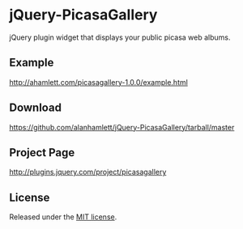 jQuery-PicasaGallery
====================

jQuery plugin widget that displays your public picasa web albums.

Example
-------

http://ahamlett.com/picasagallery-1.0.0/example.html

Download
--------

https://github.com/alanhamlett/jQuery-PicasaGallery/tarball/master

Project Page
------------

http://plugins.jquery.com/project/picasagallery

License
-------

Released under the [MIT license](http://creativecommons.org/licenses/MIT/).

